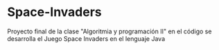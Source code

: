 # Space-Invaders
Proyecto final de la clase "Algoritmia y programación II" en el código se desarrolla el Juego Space Invaders en el lenguaje Java
